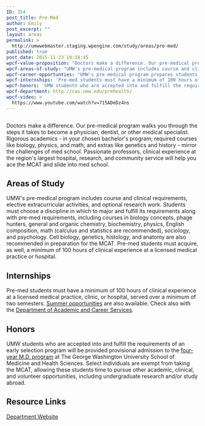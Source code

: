 ```yaml
---
ID: 354
post_title: Pre-Med
author: Emily
post_excerpt: ""
layout: areas
permalink: >
  http://umwwebmaster.staging.wpengine.com/study/areas/pre-med/
published: true
post_date: 2015-11-23 19:18:45
wpcf-value-proposition: "Doctors make a difference. Our pre-medical program walks you through the steps it takes to become a physician, dentist, or other medical specialist. Rigorous academics - in your chosen bachelor's program; required courses like biology, physics, and math; and extras like genetics and history - mirror the challenges of med school. Passionate professors, clinical experience at the region's largest hospital, research, and community service will help you ace the MCAT and slide into med school."
wpcf-areas-of-study: "UMW's pre-medical program includes course and clinical requirements, elective extracurricular activities, and optional research work. Students must choose a discipline in which to major and fulfill its requirements along with pre-med requirements, including courses in biology concepts, phage hunters, general and organic chemistry, biochemistry, physics, English composition, math (calculus and statistics are recommended), sociology, and psychology. Cell biology, genetics, histology, and anatomy are also recommended in preparation for the MCAT. Pre-med students must acquire, as well, a minimum of 100 hours of clinical experience at a licensed medical practice or hospital."
wpcf-career-opportunties: "UMW's pre-medical program prepares students for the MCAT and for medical schools, as well as graduate school in specialized areas, like veterinary or sports medicine. Most pre-med UMW grads go on to study at Virginia medical schools, such as VCU and Eastern Virginia School of Medicine. Depending on your chosen major, post-graduation career opportunities may include research assistant, biology teacher, clinical lab technologist, mechanical engineer, and patient services representative. Terminal professional programs are also available in allied health care, including nuclear medicine technology, physician's assistant training, informatics, and medicinal dosimetry."
wpcf-internships: 'Pre-med students must have a minimum of 100 hours of clinical experience at a licensed medical practice, clinic, or hospital, served over a minimum of two semesters. <a href="http://cas.umw.edu/premed/summeropportunities">Summer opportunities</a> are also available. Check also with the <a href="http://academics.umw.edu/academicandcareerservices/links-to-internship-opportunities">Department of Academic and Career Services</a>.'
wpcf-honors: 'UMW students who are accepted into and fulfill the requirements of an early selection program will be provided provisional admission to the <a href="https://umwwebmaster.staging.wpengine.com/study/wp-content/uploads/sites/5/2015/11/GWMed_Handout.pdf">four-year M.D. program</a> at The George Washington University School of Medicine and Health Sciences. Select individuals are exempt from taking the MCAT, allowing these students time to pursue other academic, clinical, and volunteer opportunities, including undergraduate research and/or study abroad.'
wpcf-department: http://cas.umw.edu/prehealth/
wpcf-video: >
  https://www.youtube.com/watch?v=715ADeDz4ns
---
```


<!-- Types Custom Fields: -->

<!-- video -->
<a href="https://www.youtube.com/watch?v=715ADeDz4ns"><img src="https://i.ytimg.com/vi/715ADeDz4ns/hqdefault.jpg" alt="" style="width: 100 height: auto;"/></a>
<!-- End video -->

<!-- value-proposition -->
Doctors make a difference. Our pre-medical program walks you through the steps it takes to become a physician, dentist, or other medical specialist. Rigorous academics - in your chosen bachelor's program; required courses like biology, physics, and math; and extras like genetics and history - mirror the challenges of med school. Passionate professors, clinical experience at the region's largest hospital, research, and community service will help you ace the MCAT and slide into med school.
<!-- End value-proposition -->

<!-- areas-of-study -->
<h2>Areas of Study</h2>UMW's pre-medical program includes course and clinical requirements, elective extracurricular activities, and optional research work. Students must choose a discipline in which to major and fulfill its requirements along with pre-med requirements, including courses in biology concepts, phage hunters, general and organic chemistry, biochemistry, physics, English composition, math (calculus and statistics are recommended), sociology, and psychology. Cell biology, genetics, histology, and anatomy are also recommended in preparation for the MCAT. Pre-med students must acquire, as well, a minimum of 100 hours of clinical experience at a licensed medical practice or hospital.
<!-- End areas-of-study -->

<!-- internships -->
<h2>Internships</h2>Pre-med students must have a minimum of 100 hours of clinical experience at a licensed medical practice, clinic, or hospital, served over a minimum of two semesters. <a href="http://cas.umw.edu/premed/summeropportunities">Summer opportunities</a> are also available. Check also with the <a href="http://academics.umw.edu/academicandcareerservices/links-to-internship-opportunities">Department of Academic and Career Services</a>.
<!-- End internships -->

<!-- honors -->
<h2>Honors</h2>UMW students who are accepted into and fulfill the requirements of an early selection program will be provided provisional admission to the <a href="https://umwwebmaster.staging.wpengine.com/study/wp-content/uploads/sites/5/2015/11/GWMed_Handout.pdf">four-year M.D. program</a> at The George Washington University School of Medicine and Health Sciences. Select individuals are exempt from taking the MCAT, allowing these students time to pursue other academic, clinical, and volunteer opportunities, including undergraduate research and/or study abroad.
<!-- End honors -->

<!-- resource-links -->
<h2>Resource Links</h2>
<!-- department -->
<a href="http://cas.umw.edu/prehealth/" class="button">Department Website</a>
<!-- End department -->

<!-- End resource-links -->

<!-- End Types Custom Fields -->